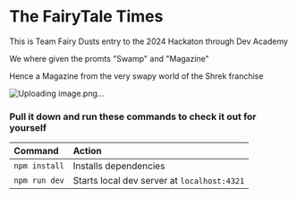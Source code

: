 # The FairyTale Times
This is Team Fairy Dusts entry to the 2024 Hackaton through Dev Academy

We where given the promts "Swamp" and "Magazine"

Hence a Magazine from the very swapy world of the Shrek franchise

![Uploading image.png…]()


### Pull it down and run these commands to check it out for yourself

| Command                   | Action                                           |
| :------------------------ | :----------------------------------------------- |
| `npm install`             | Installs dependencies                            |
| `npm run dev`             | Starts local dev server at `localhost:4321`      |
